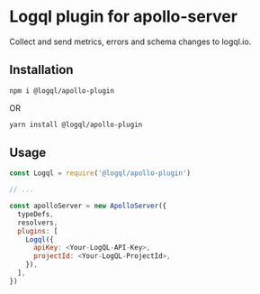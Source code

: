 # Logql plugin for apollo-server

Collect and send metrics, errors and schema changes to logql.io.

## Installation

```sh
npm i @logql/apollo-plugin
```

OR

```sh
yarn install @logql/apollo-plugin
```

## Usage

```js
const Logql = require('@logql/apollo-plugin')

// ...

const apolloServer = new ApolloServer({
  typeDefs,
  resolvers,
  plugins: [
    Logql({
      apiKey: <Your-LogQL-API-Key>,
      projectId: <Your-LogQL-ProjectId>,
    }),
  ],
})
```
